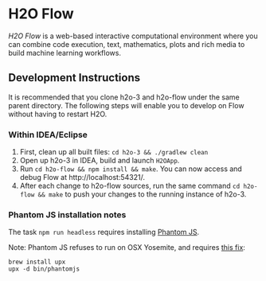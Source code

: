 # H2O Flow

*H2O Flow* is a web-based interactive computational environment where you can combine code execution, text, mathematics, plots and rich media to build machine learning workflows.

## Development Instructions

It is recommended that you clone h2o-3 and h2o-flow under the same parent directory. The following steps will enable you to develop on Flow without having to restart H2O. 
    
### Within IDEA/Eclipse

1. First, clean up all built files:  `cd h2o-3 && ./gradlew clean`
2. Open up h2o-3 in IDEA, build and launch `H2OApp`.
3. Run `cd h2o-flow && npm install && make`. You can now access and debug Flow at http://localhost:54321/.
4. After each change to h2o-flow sources, run the same command `cd h2o-flow && make` to push your changes to the running instance of h2o-3.

### Phantom JS installation notes

The task `npm run headless` requires installing [Phantom JS](http://phantomjs.org).

Note:
Phantom JS refuses to run on OSX Yosemite, and requires [this fix](https://github.com/ariya/phantomjs/issues/12900):

    brew install upx
    upx -d bin/phantomjs
